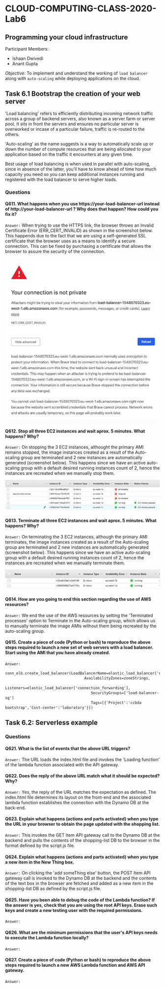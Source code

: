 # CLOUD-COMPUTING-CLASS-2020-Lab6
## Programming your cloud infrastructure

Participant Members:
* Ishaan Dwivedi
* Anant Gupta

*Objective*: To implement and understand the working of `load balancer` along with `auto-scaling` while deploying applications on the cloud.

## Task 6.1 Bootstrap the creation of your web server

'Load balancing' refers to efficiently distributing incoming network traffic across a group of backend servers, also known as a server farm or server pool. It sits in front the servers and ensures no particular server is overworked or incase of a particular failure, traffic is re-routed to the others.

'Auto-scaling' as the name suggests is a way to automatically scale up or down the number of compute resources that are being allocated to your application based on the traffic it encounters at any given time. 

Best usage of load balancing is when used in parallel with auto-scaling, since in absence of the latter, you’ll have to know ahead of time how much capacity you need so you can keep additional instances running and registered with the load balancer to serve higher loads. 


### Questions
#### Q611. What happens when you use https://your-load-balancer-url instead of http://your-load-balancer-url ? Why does that happen? How could you fix it?
`Answer:` When trying to use the HTTPS link, the browser throws an Invalid Certificate Error (ERR_CERT_INVALID) as shown in the screenshot below. This happends due to the fact that we are using a self-generated SSL certificate that the browser uses as a means to identify a secure connection. This can be fixed by purchasing a certificate that allows the browser to assure the security of the connection.

![Q611 screenshot](images/q611.png)

#### Q612. Stop all three EC2 instances and wait aprox. 5 minutes. What happens? Why?
`Answer:` On stopping the 3 EC2 instances, althought the primary AMI remains stopped, the image instances created as a result of the Auto-scaling group are terminated and 2 new instances are automatically generated (screenshot below). This happens since we have an active auto-scaling group with a default desired running instances count of 2, hence the instances are recreated when we manually stop them.

![Q612 screenshot](images/q612.png)


#### Q613. Terminate all three EC2 instances and wait aprox. 5 minutes. What happens? Why?
`Answer:` On terminating the 3 EC2 instances, although the primary AMI terminates, the image instances created as a result of the Auto-scaling group are terminated and 2 new instances are automatically generated (screenshot below). This happens since we have an active auto-scaling group with a default desired running instances count of 2, hence the instances are recreated when we manually terminate them.

![Q613 screenshot](images/q613b.png)

#### Q614. How are you going to end this section regarding the use of AWS resources?
`Answer:` We end the use of the AWS resources by setting the 'Terminated processes' option to Terminate in the Auto-scaling group, which allows us to manually terminate the image AMIs without them being recreated by the auto-scaling group.

#### Q615. Create a piece of code (Python or bash) to reproduce the above steps required to launch a new set of web servers with a load balancer. Start using the AMI that you have already created.
`Answer:`
```
conn_elb.create_load_balancer(LoadBalancerName=elastic_load_balancer['name'],
                                    AvailabilityZones=zoneStrings,
                                       Listeners=elastic_load_balancer['connection_forwarding'],
                                       SecurityGroups=['load-balancer-sg']
                                       Tags=[{'Project':'ccbda bootstrap','Cost-center':'laboratory'}])
```


## Task 6.2: Serverless example

### Questions
#### Q621. What is the list of events that the above URL triggers?
`Answer:` The URL loads the index.html file and invokes the 'Loading function' of the lambda function associated with the API gateway.

#### Q622. Does the reply of the above URL match what it should be expected? Why?
`Answer:` Yes, the reply of the URL matches the expectation as defined. The index.html file determines its layout on the front-end and the associated lambda function establishes the connection with the Dynamo DB at the back-end.

#### Q623. Explain what happens (actions and parts activated) when you type the URL in your browser to obtain the page updated with the shopping list.
`Answer:` This invokes the GET Item API gateway call to the Dynamo DB at the backend and pulls the contents of the shopping-list DB to the browser in the format defined by the script.js file.

#### Q624. Explain what happens (actions and parts activated) when you type a new item in the New Thing box.
`Answer:` On clicking the 'add someThing else' button, the POST Item API gateway call is invoked to the Dynamo DB at the backend and the contents of the text box in the browser are fetched and added as a new item in the shopping-list DB as defined by the script.js file.

#### Q625. Have you been able to debug the code of the Lambda function? If the answer is yes, check that you are using the root API keys. Erase such keys and create a new testing user with the required permissions.
`Answer:`

#### Q626. What are the minimum permissions that the user's API keys needs to execute the Lambda function locally?
`Answer:`

#### Q627. Create a piece of code (Python or bash) to reproduce the above steps required to launch a new AWS Lambda function and AWS API gateway.
`Answer:`
